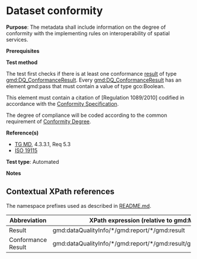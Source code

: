 # Dataset conformity

**Purpose**: The metadata shall include information on the degree of conformity with the implementing 
rules on interoperability of spatial services.

**Prerequisites**

**Test method**

The test first checks if there is at least one conformance [result](#result) of type [gmd:DQ_ConformanceResult](#ConformanceResult).
Every [gmd:DQ_ConformanceResult](#ConformanceResult) has an element gmd:pass that must contain a value of type gco:Boolean.

This element must contain a citation of [Regulation 1089/2010] codified in accordance with the [Conformity  Specification](#http://inspire.ec.europa.eu/id/ats/metadata/2.0/common/conformity-specification).

The degree of compliance will be coded according to the common requirement of [Conformity  Degree](#http://inspire.ec.europa.eu/id/ats/metadata/2.0/common/conformity-degree).

**Reference(s)**	 

* [TG MD](http://inspire.ec.europa.eu/id/ats/metadata/2.0/sds-invocable/README#ref_TG_MD), 4.3.3.1, Req 5.3
* [ISO 19115](http://inspire.ec.europa.eu/id/ats/metadata/2.0/sds-invocable/README#ref_ISO_19115)

**Test type**: Automated

**Notes**

## Contextual XPath references

The namespace prefixes used as described in [README.md](http://inspire.ec.europa.eu/id/ats/metadata/2.0/sds-invocable/README#namespaces).

Abbreviation                                   |  XPath expression (relative to gmd:MD_Metadata)
-----------------------------------------------| -------------------------------------------------------------------------
<a name="result"></a> Result   | gmd:dataQualityInfo/\*/gmd:report/\*/gmd:result
<a name="ConformanceResult"></a> Conformance Result   | gmd:dataQualityInfo/\*/gmd:report/\*/gmd:result/gmd:DQ_ConformanceResult
